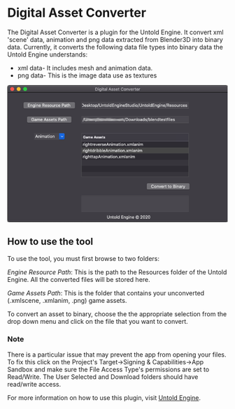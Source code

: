 # Digital Asset Converter

The Digital Asset Converter is a plugin for the Untold Engine. It convert xml 'scene' data, animation and png data extracted from Blender3D into binary data. Currently, it converts the following data file types into binary data the Untold Engine understands:

- xml data- It includes mesh and animation data.
- png data- This is the image data use as textures

![Digital Asset Converter](DACImage.png)

## How to use the tool

To use the tool, you must first browse to two folders:

*Engine Resource Path*: This is the path to the Resources folder of the Untold Engine. All the converted files will be stored here.

*Game Assets Path*: This is the folder that contains your unconverted (.xmlscene, .xmlanim, .png) game assets.

To convert an asset to binary, choose the the appropriate selection from the drop down menu and click on the file that you want to convert.

### Note

There is a particular issue that may prevent the app from opening your files. To fix this click on the Project's Target->Signing & Capabilities->App Sandbox and make sure the File Access Type's permissions are set to Read/Write. The User Selected and Download folders should have read/write access.



For more information on how to use this plugin, visit [Untold Engine](http://www.untoldengine.com).
